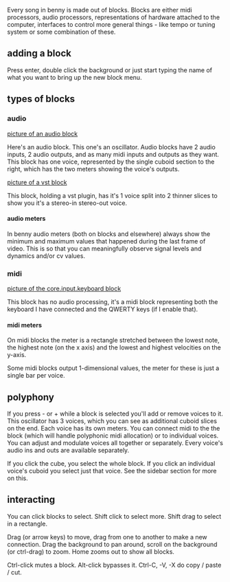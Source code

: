 Every song in benny is made out of blocks. Blocks are either midi processors, audio processors, representations of hardware attached to the computer, interfaces to control more general things - like tempo or tuning system or some combination of these.

## adding a block

Press enter, double click the background or just start typing the name of what you want to bring up the new block menu.

## types of blocks

### audio

[picture of an audio block](assets/screenshots/block_audio_1.gif)

Here's an audio block. This one's an oscillator. Audio blocks have 2 audio inputs, 2 audio outputs, and as many midi inputs and outputs as they want. This block has one voice, represented by the single cuboid section to the right, which has the two meters showing the voice's outputs.

[picture of a vst block](assets/screenshots/block_vst_1.png)

This block, holding a vst plugin, has it's 1 voice split into 2 thinner slices to show you it's a stereo-in stereo-out voice.

#### audio meters

In benny audio meters (both on blocks and elsewhere) always show the minimum and maximum values that happened during the last frame of video. This is so that you can meaningfully observe signal levels and dynamics and/or cv values.

### midi

[picture of the core.input.keyboard block](assets/screenshots/block_keyboard.png)

This block has no audio processing, it's a midi block representing both the keyboard I have connected and the QWERTY keys (if I enable that).

#### midi meters

On midi blocks the meter is a rectangle stretched between the lowest note, the highest note (on the x axis) and the lowest and highest velocities on the y-axis.

Some midi blocks output 1-dimensional values, the meter for these is just a single bar per voice.

## polyphony

If you press - or + while a block is selected you'll add or remove voices to it. This oscillator has 3 voices, which you can see as additional cuboid slices on the end. Each voice has its own meters. You can connect midi to the the block (which will handle polyphonic midi allocation) or to individual voices. You can adjust and modulate voices all together or separately. Every voice's audio ins and outs are available separately.

If you click the cube, you select the whole block. If you click an individual voice's cuboid you select just that voice. See the sidebar section for more on this.

## interacting

You can click blocks to select. Shift click to select more. Shift drag to select in a rectangle.

Drag (or arrow keys) to move, drag from one to another to make a new connection. Drag the background to pan around, scroll on the background (or ctrl-drag) to zoom. Home zooms out to show all blocks.

Ctrl-click mutes a block. Alt-click bypasses it. Ctrl-C, -V, -X do copy / paste / cut.